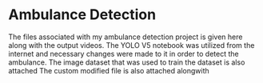 # Ambulance Detection

The files associated with my ambulance detection project is given here along with the output videos.
The YOLO V5 notebook was utilized from the internet and necessary changes were made to it in order to detect the ambulance.
The image dataset that was used to train the dataset is also attached
The custom modified file is also attached alongwith

